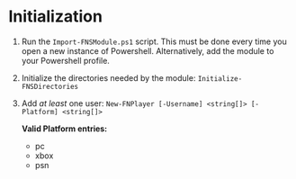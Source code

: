 # Initialization

1. Run the `Import-FNSModule.ps1` script. This must be done every time you open a new instance of Powershell. Alternatively, add the module to your Powershell profile.
2. Initialize the directories needed by the module: `Initialize-FNSDirectories`
3. Add *at least* one user: `New-FNPlayer [-Username] <string[]> [-Platform] <string[]>`

    **Valid Platform entries:**
    * pc
    * xbox
    * psn
